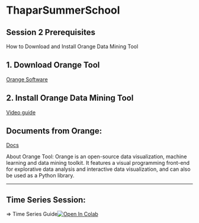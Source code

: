 # ThaparSummerSchool
## Session 2 Prerequisites

How to Download and Install Orange Data Mining Tool <br>

## 1. Download Orange Tool

[Orange Software](https://orange.biolab.si/download/)


## 2. Install Orange Data Mining Tool

[Video guide](https://www.youtube.com/watch?v=_vgslAii7ho)

## Documents from Orange:

[Docs](https://orange.biolab.si/docs/)

About Orange Tool: Orange is an open-source data visualization, machine learning and data mining toolkit. It features a visual programming front-end for explorative data analysis and interactive data visualization, and can also be used as a Python library.

--------------------------------------------------------------------------------------------------------------------------------

## Time Series Session:

=> Time Series Guide[![Open In Colab](https://colab.research.google.com/assets/colab-badge.svg)](https://colab.research.google.com/drive/1ikAgGcgW4J5sz_EfCbBW31YdgY0FQFZu?usp=sharing) <br>
